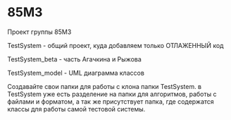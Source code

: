 85M3
====

Проект группы 85M3

TestSystem - общий проект, куда добавляем только ОТЛАЖЕННЫЙ код

TestSystem_beta - часть Агачкина и Рыжова

TestSystem_model - UML диаграмма классов


Создавайте свои папки для работы с клона папки TestSystem. в TestSystem уже есть разделение на папки для алгоритмов, работы с файлами и форматом, а так же присутствует папка, где содержатся классы для работы самой тестовой системы.
